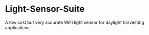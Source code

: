 # Light-Sensor-Suite
A low cost but very accurate WiFi light sensor for daylight harvesting applications
